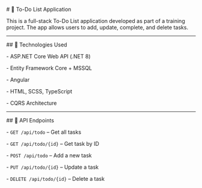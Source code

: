 \# 📝 To-Do List Application



This is a full-stack To-Do List application developed as part of a training project. The app allows users to add, update, complete, and delete tasks.



---



\## 🚀 Technologies Used



\- ASP.NET Core Web API (.NET 8)

\- Entity Framework Core + MSSQL

\- Angular

\- HTML, SCSS, TypeScript

\- CQRS Architecture



---



\## 🔌 API Endpoints



\- `GET /api/todo` – Get all tasks  

\- `GET /api/todo/{id}` – Get task by ID  

\- `POST /api/todo` – Add a new task  

\- `PUT /api/todo/{id}` – Update a task  

\- `DELETE /api/todo/{id}` – Delete a task  

